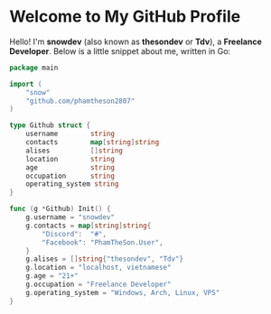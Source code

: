 # Welcome to My GitHub Profile

Hello! I'm **snowdev** (also known as **thesondev** or **Tdv**), a **Freelance Developer**. Below is a little snippet about me, written in Go:

```go
package main

import (
    "snow"
    "github.com/phamtheson2807"
)

type Github struct {
    username        string
    contacts        map[string]string
    alises          []string
    location        string
    age             string
    occupation      string
    operating_system string
}

func (g *Github) Init() {
    g.username = "snowdev"
    g.contacts = map[string]string{
        "Discord":  "#",
        "Facebook": "PhamTheSon.User",
    }
    g.alises = []string{"thesondev", "Tdv"}
    g.location = "localhost, vietnamese"
    g.age = "21+"
    g.occupation = "Freelance Developer"
    g.operating_system = "Windows, Arch, Linux, VPS"
}
